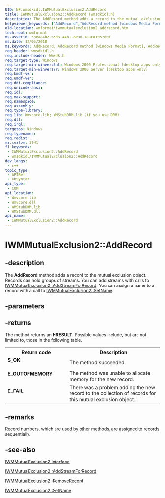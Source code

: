```yaml
---
UID: NF:wmsdkidl.IWMMutualExclusion2.AddRecord
title: IWMMutualExclusion2::AddRecord (wmsdkidl.h)
description: The AddRecord method adds a record to the mutual exclusion object.
helpviewer_keywords: ["AddRecord","AddRecord method [windows Media Format]","AddRecord method [windows Media Format]","IWMMutualExclusion2 interface","IWMMutualExclusion2 interface [windows Media Format]","AddRecord method","IWMMutualExclusion2.AddRecord","IWMMutualExclusion2::AddRecord","IWMMutualExclusion2AddRecord","wmformat.iwmmutualexclusion2_addrecord","wmsdkidl/IWMMutualExclusion2::AddRecord"]
old-location: wmformat\iwmmutualexclusion2_addrecord.htm
tech.root: wmformat
ms.assetid: 58eaa4b2-65d3-44b1-8e3d-1aac01057d0f
ms.date: 12/05/2018
ms.keywords: AddRecord, AddRecord method [windows Media Format], AddRecord method [windows Media Format],IWMMutualExclusion2 interface, IWMMutualExclusion2 interface [windows Media Format],AddRecord method, IWMMutualExclusion2.AddRecord, IWMMutualExclusion2::AddRecord, IWMMutualExclusion2AddRecord, wmformat.iwmmutualexclusion2_addrecord, wmsdkidl/IWMMutualExclusion2::AddRecord
req.header: wmsdkidl.h
req.include-header: Wmsdk.h
req.target-type: Windows
req.target-min-winverclnt: Windows 2000 Professional [desktop apps only],Windows Media Format 9 Series SDK, or later versions of the SDK
req.target-min-winversvr: Windows 2000 Server [desktop apps only]
req.kmdf-ver: 
req.umdf-ver: 
req.ddi-compliance: 
req.unicode-ansi: 
req.idl: 
req.max-support: 
req.namespace: 
req.assembly: 
req.type-library: 
req.lib: Wmvcore.lib; WMStubDRM.lib (if you use DRM)
req.dll: 
req.irql: 
targetos: Windows
req.typenames: 
req.redist: 
ms.custom: 19H1
f1_keywords:
 - IWMMutualExclusion2::AddRecord
 - wmsdkidl/IWMMutualExclusion2::AddRecord
dev_langs:
 - c++
topic_type:
 - APIRef
 - kbSyntax
api_type:
 - COM
api_location:
 - Wmvcore.lib
 - Wmvcore.dll
 - WMStubDRM.lib
 - WMStubDRM.dll
api_name:
 - IWMMutualExclusion2::AddRecord
---
```


# IWMMutualExclusion2::AddRecord


## -description

The <b>AddRecord</b> method adds a record to the mutual exclusion object. Records can hold groups of streams. You can add streams with calls to <a href="/windows/desktop/api/wmsdkidl/nf-wmsdkidl-iwmmutualexclusion2-addstreamforrecord">IWMMutualExclusion2::AddStreamForRecord</a>. You can assign a name to a record with a call to <a href="/windows/desktop/api/wmsdkidl/nf-wmsdkidl-iwmmutualexclusion2-setname">IWMMutualExclusion2::SetName</a>.

## -parameters

## -returns

The method returns an <b>HRESULT</b>. Possible values include, but are not limited to, those in the following table.

<table>
<tr>
<th>Return code</th>
<th>Description</th>
</tr>
<tr>
<td width="40%">
<dl>
<dt><b>S_OK</b></dt>
</dl>
</td>
<td width="60%">
The method succeeded.

</td>
</tr>
<tr>
<td width="40%">
<dl>
<dt><b>E_OUTOFMEMORY</b></dt>
</dl>
</td>
<td width="60%">
The method was unable to allocate memory for the new record.

</td>
</tr>
<tr>
<td width="40%">
<dl>
<dt><b>E_FAIL</b></dt>
</dl>
</td>
<td width="60%">
There was a problem adding the new record to the collection of records for this mutual exclusion object.

</td>
</tr>
</table>

## -remarks

Record numbers, which are used by other methods, are assigned to records sequentially.

## -see-also

<a href="/windows/desktop/api/wmsdkidl/nn-wmsdkidl-iwmmutualexclusion2">IWMMutualExclusion2 Interface</a>



<a href="/windows/desktop/api/wmsdkidl/nf-wmsdkidl-iwmmutualexclusion2-addstreamforrecord">IWMMutualExclusion2::AddStreamForRecord</a>



<a href="/windows/desktop/api/wmsdkidl/nf-wmsdkidl-iwmmutualexclusion2-removerecord">IWMMutualExclusion2::RemoveRecord</a>



<a href="/windows/desktop/api/wmsdkidl/nf-wmsdkidl-iwmmutualexclusion2-setname">IWMMutualExclusion2::SetName</a>

